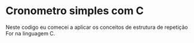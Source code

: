 # Cronometro simples com C
Neste codigo eu comecei a aplicar os conceitos de estrutura de repetição For na linguagem C.

